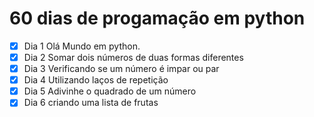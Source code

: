 # 60 dias de progamação em python

- [x] Dia 1 Olá Mundo em python.
- [x] Dia 2 Somar dois números de duas formas diferentes
- [x] Dia 3 Verificando se um número é impar ou par 
- [x] Dia 4 Utilizando laços de repetição
- [x] Dia 5 Adivinhe o quadrado de um número
- [x] Dia 6 criando uma lista de frutas
